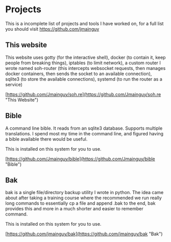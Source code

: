 # Projects
This is a incomplete list of projects and tools I have worked on, for a full list you should visit https://github.com/jmainguy

## This website

This website uses gotty (for the interactive shell), docker (to contain it, keep people from breaking things), iptables (to limit network), a custom router I wrote named soh-router (this intercepts websocket requests, then manages docker containers, then sends the socket to an available connection), sqlite3 (to store the available connections), systemd (to run the router as a service)

[https://github.com/Jmainguy/soh.re](https://github.com/Jmainguy/soh.re "This Website")

## Bible
A command line bible. It reads from an sqlite3 database. Supports multiple translations. I spend most my time in the command line, and figured having a bible available there would be useful.

This is installed on this system for you to use.

[https://github.com/Jmainguy/bible](https://github.com/Jmainguy/bible "Bible")

## Bak
bak is a single file/directory backup utility I wrote in python. The idea came about after taking a training course where the recommended we run really long commands to essentially cp a file and append .bak to the end, bak provides this and more in a much shorter and easier to remember command.

This is installed on this system for you to use.

[https://github.com/jmainguy/bak](https://github.com/jmainguy/bak "Bak")
